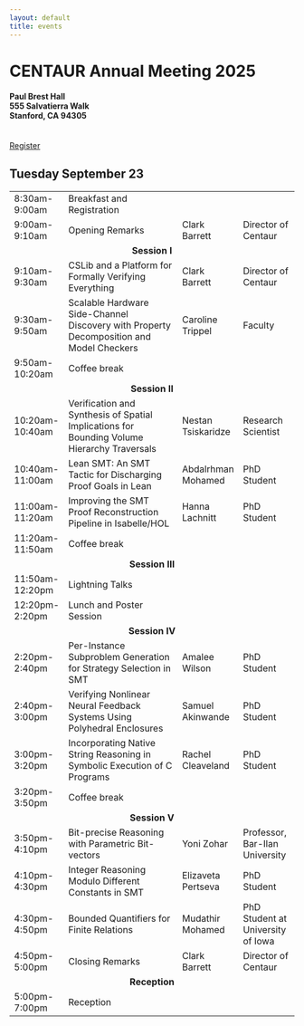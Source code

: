 ```yaml
---
layout: default
title: events
---
```


<h1>CENTAUR Annual Meeting 2025</h1>
<h4>Paul Brest Hall<br/>
555 Salvatierra Walk<br/>
Stanford, CA 94305</h4>
<br/>
<a href="https://www.eventbrite.com/e/2025-centaur-annual-meeting-tickets-1528070553159" class="btn">
Register
</a>
<!--<a href="https://youtu.be/g4yNwnGNANI?si=IwMv4t33gyCxMHBv" class="btn">
Recap Video
</a>-->

<h2>Tuesday September 23</h2>
<table>
<tr>
<td style="width:18%;">8:30am-9:00am</td>
<td style="width:44%;">Breakfast and Registration</td>
<td style="width:18%;"></td>
<td style="width:20%;"></td>
</tr>

<tr>
<td>9:00am-9:10am</td>
<td>Opening Remarks</td>
<td>Clark Barrett</td>
<td>Director of Centaur</td>
</tr>

<tr>
<td colspan="4" style="text-align:center;font-weight:bold;">
Session I
</td>
</tr>
<tr>
<td>9:10am-9:30am</td>
<td>CSLib and a Platform for Formally Verifying Everything</td>
<td>Clark Barrett</td>
<td>Director of Centaur</td>
</tr>
<tr>
<td>9:30am-9:50am</td>
<td>Scalable Hardware Side-Channel Discovery with Property Decomposition and Model Checkers</td>
<td>Caroline Trippel</td>
<td>Faculty
</tr>
<tr>
<td>9:50am-10:20am</td>
<td>Coffee break</td>
<td></td>
<td></td>
</tr>

<tr>
<td colspan="4" style="text-align:center;font-weight:bold;">
Session II
</td>
</tr>

<tr>
<td>10:20am-10:40am</td>
<td>Verification and Synthesis of Spatial Implications for Bounding Volume Hierarchy Traversals</td>
<td>Nestan Tsiskaridze</td>
<td>Research Scientist</td>
</tr>
<tr>
<td>10:40am-11:00am</td>
<td>Lean SMT: An SMT Tactic for Discharging Proof Goals in Lean</td>
<td>Abdalrhman Mohamed</td>
<td>PhD Student</td>
</tr>
<tr>
<td>11:00am-11:20am</td>
<td>Improving the SMT Proof Reconstruction Pipeline in Isabelle/HOL</td>
<td>Hanna Lachnitt</td>
<td>PhD Student</td>
</tr>


<tr>
<td>11:20am-11:50am</td>
<td>Coffee break</td>
<td></td>
<td></td>
</tr>

<tr>
<td colspan="4" style="text-align:center;font-weight:bold;">
Session III
</td>
</tr>

<tr>
<td>11:50am-12:20pm</td>
<td>Lightning Talks</td>
<td></td>
<td></td>
</tr>

<tr>
<td>12:20pm-2:20pm</td>
<td>Lunch and Poster Session</td>
<td></td>
<td></td>
</tr>

<tr>
<td colspan="4" style="text-align:center;font-weight:bold;">
Session IV
</td>
</tr>
<tr>
<td>2:20pm-2:40pm</td>
<td>Per-Instance Subproblem Generation for Strategy Selection in SMT</td>
<td>Amalee Wilson</td>
<td>PhD Student</td>
</tr>
<tr>
<td>2:40pm-3:00pm</td>
<td>Verifying Nonlinear Neural Feedback Systems Using Polyhedral Enclosures</td>
<td>Samuel Akinwande</td>
<td>PhD Student</td>
</tr>
<tr>
<td>3:00pm-3:20pm</td>
<td>Incorporating Native String Reasoning in Symbolic Execution of C Programs</td>
<td>Rachel Cleaveland</td>
<td>PhD Student</td>
</tr>
<tr>
<td>3:20pm-3:50pm</td>
<td>Coffee break</td>
<td></td>
<td></td>
</tr>

<tr>
<td colspan="4" style="text-align:center;font-weight:bold;">
Session V
</td>
</tr>
<tr>
<td>3:50pm-4:10pm</td>
<td>Bit-precise Reasoning with Parametric Bit-vectors</td>
<td>Yoni Zohar</td>
<td>Professor, Bar-Ilan University</td>
</tr>
<tr>
<td>4:10pm-4:30pm</td>
<td>Integer Reasoning Modulo Different Constants in SMT</td>
<td>Elizaveta Pertseva</td>
<td>PhD Student</td>
</tr>
<tr>
<td>4:30pm-4:50pm</td>
<td>Bounded Quantifiers for Finite Relations</td>
<td>Mudathir Mohamed</td>
<td>PhD Student at University of Iowa</td>
</tr>
<tr>
<td>4:50pm-5:00pm</td>
<td>Closing Remarks</td>
<td>Clark Barrett</td>
<td>Director of Centaur</td>
</tr>

<tr>
<td colspan="4" style="text-align:center;font-weight:bold;">
Reception
</td>
</tr>
<tr>
<td>5:00pm-7:00pm</td>
<td colspan="3">Reception</td>
</tr>

</table>
